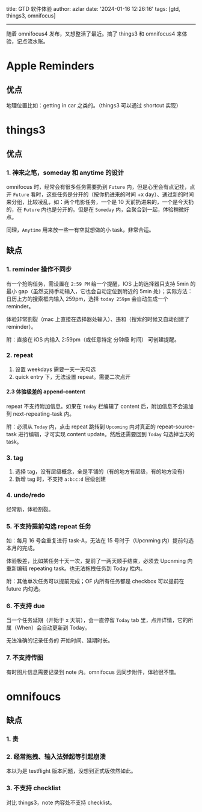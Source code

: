 title: GTD 软件体验
author: azlar
date: '2024-01-16 12:26:16'
tags: [gtd, things3, omnifocus]

---
随着 omnifocus4 发布，又想整活了最近。搞了 things3 和 omnifocus4 来体验，记点流水账。
<!-- desc -->
# Apple Reminders
## 优点
地理位置比如：getting in car 之类的。（things3 可以通过 shortcut 实现）
# things3
## 优点
### 1. 神来之笔，someday 和 anytime 的设计
omnifocus 时，经常会有很多任务需要扔到 `Future` 内，但是心里会有点记挂，点开 `Future` 看时，这些任务是分开的（按你扔进来的时间 +x day）、通过新的时间来分组，比较凌乱，如：两个电影任务，一个是 10 天前扔进来的，一个是今天扔的，在 `Future` 内也是分开的。但是在 `Someday` 内，会聚合到一起，体验稍微好点。

同理，`Anytime` 用来放一些一有空就想做的小 task，非常合适。

## 缺点

### 1. reminder 操作不同步
有一个抢购任务，需设置在 `2:59 PM` 给一个提醒，IOS 上的选择器只支持 5min 的最小 gap（虽然支持手动输入，它也会自动定位到附近的 5min 处）；实际方法：日历上方的搜索框内输入 259pm，选择 `today 259pm` 会自动生成一个 reminder。

体验非常割裂（mac 上直接在选择器处输入）、违和（搜索的时候又自动创建了 reminder）。

附：直接在 iOS 内输入 2:59pm（或任意特定 分钟级 时间） 可创建提醒。

### 2. repeat 
1. 设置 weekdays 需要一天一天勾选
2. quick entry 下，无法设置 repeat。需要二次点开

#### 2.3 体验极差的 append-content
repeat 不支持附加信息。如果在 `Today` 栏编辑了 content 后，附加信息不会追加到 next-repeating-task 内。

附：必须从 `Today` 内，点击 repeat 跳转到 `Upcoming` 内对真正的 repeat-source-task 进行编辑，才可实现 content update。然后还需要回到 `Today` 勾选掉当天的 task。

### 3. tag
1. 选择 tag，没有层级概念，全是平铺的（有的地方有层级，有的地方没有）
2. 新增 tag 时，不支持 `a:b:c:d` 层级创建

### 4. undo/redo
经常断，体验割裂。

### 5. 不支持提前勾选 repeat 任务
如：每月 16 号会重复进行 task-A，无法在 15 号时于（Upcnming 内）提前勾选本月的完成。

体验极差，比如某任务十天一次，提前了一两天顺手结束，必须去 Upcnming 内重新编辑 repeating task。也无法拖拽任务到 Today 栏内。

附：其他单次任务可以提前完成；OF 内所有任务都是 checkbox 可以提前在 future 内勾选。

### 6. 不支持 due
当一个任务延期（开始于 x 天前），会一直停留 `Today` tab 里，点开详情，它的所属（When）会自动更新到 Today。

无法准确的记录任务的 开始时间、延期时长。

### 7. 不支持传图
有时图片信息需要记录到 note 内。omnifocus 云同步附件，体验很不错。



# omnifoucs
## 缺点
### 1. 贵
### 2. 经常拖拽、输入法弹起等引起崩溃
本以为是 testflight 版本问题，没想到正式版依然如此。

### 3. 不支持 checklist
对比 things3，note 内容处不支持 checklist。